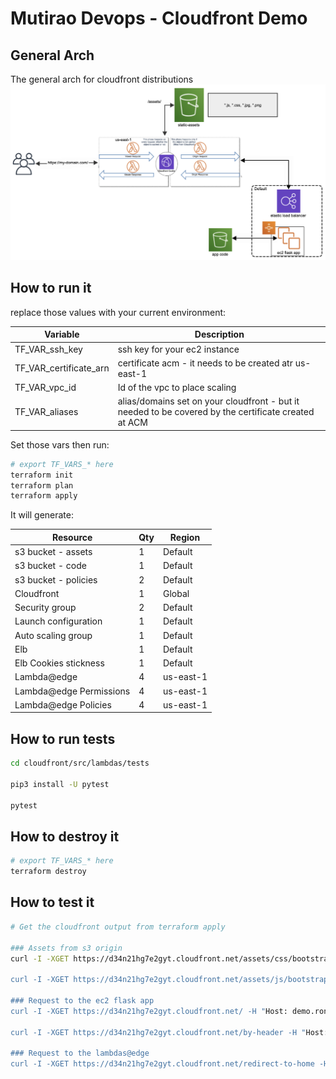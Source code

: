 # Mutirao Devops - Cloudfront Demo

## General Arch

The general arch for cloudfront distributions
![General Arch](img/arch.png)


## How to run it

replace those values with your current environment:

| Variable               | Description 
|------------------------|------------------------------------------------------------------------------------------------------|
| TF_VAR_ssh_key         | ssh key for your ec2 instance                                                                        |
| TF_VAR_certificate_arn | certificate acm - it needs to be created atr us-east-1                                               |              
| TF_VAR_vpc_id          | Id of the vpc to place scaling                                                                       |
| TF_VAR_aliases         | alias/domains set on your cloudfront - but it needed to be covered by the certificate created at ACM |


Set those vars then run:
```bash
# export TF_VARS_* here
terraform init
terraform plan
terraform apply
```
It will generate:

| Resource                | Qty  |Region              |
--------------------------|------|--------------------|
| s3 bucket - assets      |  1   | Default            |
| s3 bucket - code        |  1   | Default            |
| s3 bucket - policies    |  2   | Default            |
| Cloudfront              |  1   | Global             |
| Security group          |  2   | Default            |
| Launch configuration    |  1   | Default            |
| Auto scaling group      |  1   | Default            |
| Elb                     |  1   | Default            |
| Elb Cookies stickness   |  1   | Default            |
| Lambda@edge             |  4   | us-east-1          |
| Lambda@edge Permissions |  4   | us-east-1          |
| Lambda@edge Policies    |  4   | us-east-1          |


## How to run tests
```bash
cd cloudfront/src/lambdas/tests

pip3 install -U pytest

pytest
```

## How to destroy it
```bash
# export TF_VARS_* here
terraform destroy
```

## How to test it
```bash
# Get the cloudfront output from terraform apply 

### Assets from s3 origin
curl -I -XGET https://d34n21hg7e2gyt.cloudfront.net/assets/css/bootstrap-grid.css -H "Host: demo.rondi.ninja

curl -I -XGET https://d34n21hg7e2gyt.cloudfront.net/assets/js/bootstrap.bundle.js -H "Host: demo.rondi.ninja"

### Request to the ec2 flask app
curl -I -XGET https://d34n21hg7e2gyt.cloudfront.net/ -H "Host: demo.rondi.ninja"

curl -I -XGET https://d34n21hg7e2gyt.cloudfront.net/by-header -H "Host: demo.rondi.ninja"

### Request to the lambdas@edge
curl -I -XGET https://d34n21hg7e2gyt.cloudfront.net/redirect-to-home -H "Host: demo.rondi.ninja"
```
